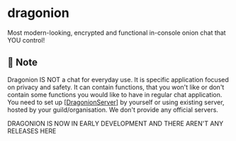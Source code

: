# dragonion
Most modern-looking, encrypted and functional in-console onion chat that YOU control! 

## 📝 Note
Dragonion IS NOT a chat for everyday use. It is specific application focused on
privacy and safety. It can contain functions, that you won't like or don't contain 
some functions you would like to have in regular chat application. 
You need to set up [[DragonionServer]](https://github.com/BarsTiger/DragonionServer)
by yourself or using existing server, hosted by your guild/organisation. 
We don't provide any official servers.

DRAGONION IS NOW IN EARLY DEVELOPMENT AND THERE AREN'T ANY RELEASES HERE
